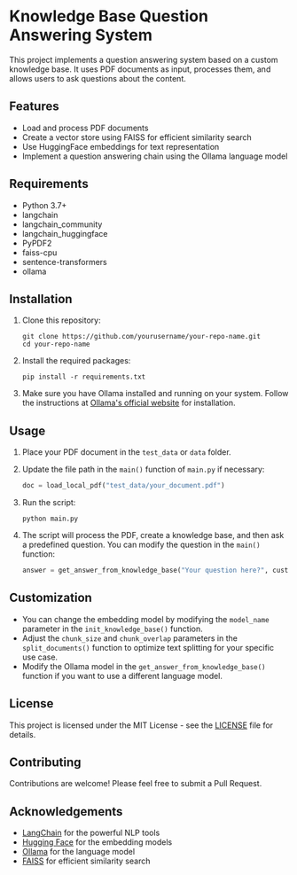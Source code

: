# Knowledge Base Question Answering System

This project implements a question answering system based on a custom knowledge base. It uses PDF documents as input, processes them, and allows users to ask questions about the content.

## Features

- Load and process PDF documents
- Create a vector store using FAISS for efficient similarity search
- Use HuggingFace embeddings for text representation
- Implement a question answering chain using the Ollama language model

## Requirements

- Python 3.7+
- langchain
- langchain_community
- langchain_huggingface
- PyPDF2
- faiss-cpu
- sentence-transformers
- ollama

## Installation

1. Clone this repository:
   ```
   git clone https://github.com/yourusername/your-repo-name.git
   cd your-repo-name
   ```

2. Install the required packages:
   ```
   pip install -r requirements.txt
   ```

3. Make sure you have Ollama installed and running on your system. Follow the instructions at [Ollama's official website](https://ollama.ai/) for installation.

## Usage

1. Place your PDF document in the `test_data` or `data` folder.

2. Update the file path in the `main()` function of `main.py` if necessary:
   ```python
   doc = load_local_pdf("test_data/your_document.pdf")
   ```

3. Run the script:
   ```
   python main.py
   ```

4. The script will process the PDF, create a knowledge base, and then ask a predefined question. You can modify the question in the `main()` function:
   ```python
   answer = get_answer_from_knowledge_base("Your question here?", custom_knowledge_base)
   ```

## Customization

- You can change the embedding model by modifying the `model_name` parameter in the `init_knowledge_base()` function.
- Adjust the `chunk_size` and `chunk_overlap` parameters in the `split_documents()` function to optimize text splitting for your specific use case.
- Modify the Ollama model in the `get_answer_from_knowledge_base()` function if you want to use a different language model.

## License

This project is licensed under the MIT License - see the [LICENSE](LICENSE) file for details.

## Contributing

Contributions are welcome! Please feel free to submit a Pull Request.

## Acknowledgements

- [LangChain](https://github.com/hwchase17/langchain) for the powerful NLP tools
- [Hugging Face](https://huggingface.co/) for the embedding models
- [Ollama](https://ollama.ai/) for the language model
- [FAISS](https://github.com/facebookresearch/faiss) for efficient similarity search